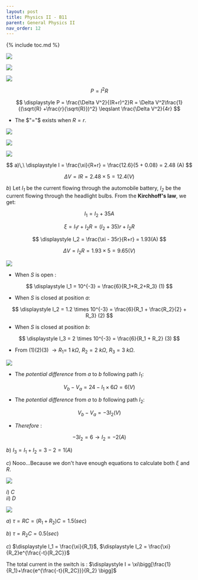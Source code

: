 ```yaml
---
layout: post
title: Physics II - B11
parent: General Physics II
nav_order: 12
---
```


{% include toc.md %}

![](ljp3j8i.png)

![](EPYF3kn.png)

![](CGY92QL.png)

$$
P = I^2R
$$

$$
\displaystyle P = \frac{\Delta V^2}{(R+r)^2}R = \Delta V^2\frac{1}{(\sqrt{R} +\frac{r}{\sqrt{R}})^2} \leqslant \frac{\Delta V^2}{4r}
$$

* The $"="$ exists when $R = r$.

![](ug9WaRG.png)

![](AqS37uj.png)

![](C4vYJRa.png)

$$
a)\,\ \displaystyle I = \frac{\xi}{R+r} = \frac{12.6}{5 + 0.08} = 2.48 (A)
$$

$$
\Delta V = IR = 2.48 \times 5 = 12.4 (V)
$$

$b)$ Let *$I_1$* be the current flowing through the automobile battery, *$I_2$* be the current flowing through the headlight bulbs. From the **Kirchhoff's law**, we get:

$$
I_1 = I_2 + 35A
$$

$$
\displaystyle \xi = I_1r + I_2R = (I_2 + 35)r + I_2R
$$

$$
\displaystyle I_2 = \frac{\xi - 35r}{R+r} = 1.93(A)
$$

$$
\Delta V = I_2R = 1.93 \times 5 = 9.65(V)
$$

![](8md0iVN.png)

* When $S$ is open $:$

$$
\displaystyle I_1 = 10^{-3} = \frac{6}{R_1+R_2+R_3} (1)
$$

* When $S$ is closed at position $a:$

$$
\displaystyle I_2 = 1.2 \times 10^{-3} = \frac{6}{R_1 + \frac{R_2}{2} + R_3} (2)
$$

* When $S$ is closed at position $b:$

$$
\displaystyle I_3 = 2 \times 10^{-3} = \frac{6}{R_1 + R_2} (3)
$$

* From $(1)(2)(3)$ $\to R_1 =$ $1$ $k \Omega,$ $R_2 = 2$ $k \Omega,$ $R_3 = 3$ $k \Omega.$

![](dRQ7ipA.png)

* The *potential difference* from $a$ to $b$ following path $I_1:$

$$
V_b - V_a = 24 -I_1\times 6\Omega = 6(V)
$$

* The *potential difference* from $a$ to $b$ following path $I_2:$

$$
V_b - V_a = -3I_2 (V)
$$

* *Therefore* $:$

$$
-3I_2 = 6 \to I_2 = -2(A)
$$

$b)$ $I_3 =I_1 + I_2 = 3-2 = 1(A)$

$c)$ Nooo...Because we don't have enough equations to calculate both $\xi$ and $R.$

![](VTjZhuX.png)

$i)$ $C$ <br>
$ii)$ $D$

![](Ac19BRH.png)

$a)$ $\tau = RC = (R_1 +R_2)C = 1.5 (sec)$

$b)$ $\tau = R_2C = 0.5(sec)$

$c)$ $\displaystyle I_1 = \frac{\xi}{R_1}$, $\displaystyle I_2 = \frac{\xi}{R_2}e^{\frac{-t}{R_2C}}$

The total current in the switch is $:$
$\displaystyle I = \xi\bigg[\frac{1}{R_1}+\frac{e^{\frac{-t}{R_2C}}}{R_2} \bigg]$